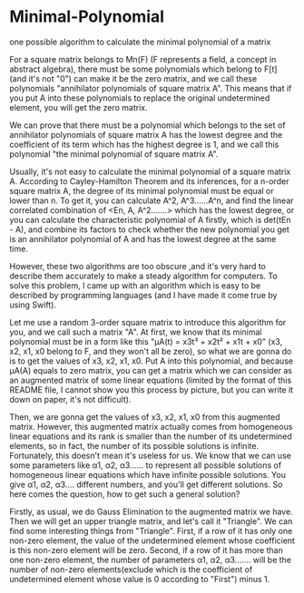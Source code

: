 # Minimal-Polynomial
one possible algorithm to calculate the minimal polynomial of a matrix

For a square matrix belongs to Mn(F) (F represents a field, a concept in abstract algebra), there must be some polynomials which belong to F[t] (and it's not "0") can make it be the zero matrix, and we call these polynomials "annihilator polynomials of square matrix A". This means that if you put A into these polynomials to replace the original undetermined element, you will get the zero matrix.

We can prove that there must be a polynomial which belongs to the set of annihilator polynomials of square matrix A has the lowest degree and the coefficient of its term which has the highest degree is 1, and we call this polynomial "the minimal polynomial of square matrix A".

Usually, it's not easy to calculate the minimal polynomial of a square matrix A. According to Cayley-Hamilton Theorem and its inferences, for a n-order square matrix A, the degree of its minimal polynomial must be equal or lower than n. To get it, you can calculate A^2, A^3......A^n, and find the linear correlated combination of <En, A, A^2.......> which has the lowest degree, or you can calculate the characteristic polynomial of A firstly, which is det(tEn - A), and combine its factors to check whether the new polynomial you get is an annihilator polynomial of A and has the lowest degree at the same time.

However, these two algorithms are too obscure ,and it's very hard to describe them accurately to make a steady algorithm for computers. To solve this problem, I came up with an algorithm which is easy to be described by programming languages (and I have made it come true by using Swift).

Let me use a random 3-order square matrix to introduce this algorithm for you, and we call such a matrix "A". At first, we know that its minimal polynomial must be in a form like this "μA(t) = x3t³ + x2t² + x1t + x0" (x3, x2, x1, x0 belong to F, and they won't all be zero), so what we are gonna do is to get the values of x3, x2, x1, x0. Put A into this polynomial, and because μA(A) equals to zero matrix, you can get a matrix which we can consider as an augmented matrix of some linear equations (limited by the format of this README file, I cannot show you this process by picture, but you can write it down on paper, it's not difficult). 

Then, we are gonna get the values of x3, x2, x1, x0 from this augmented matrix. However, this augmented matrix actually comes from homogeneous linear equations and its rank is smaller than the number of its undetermined elements, so in fact, the number of its possible solutions is infinite. Fortunately, this doesn't mean it's useless for us. We know that we can use some parameters like α1, α2, α3...... to represent all possible solutions of homogeneous linear equations which have infinite possible solutions. You give α1, α2, α3.... different numbers, and you'll get different solutions. So here comes the question, how to get such a general solution?

Firstly, as usual, we do Gauss Elimination to the augmented matrix we have. Then we will get an upper triangle matrix, and let's call it "Triangle". We can find some interesting things from "Triangle". First, if a row of it has only one non-zero element, the value of the undetermined element whose coefficient is this non-zero element will be zero. Second, if a row of it has more than one non-zero element, the number of parameters α1, α2, α3....... will be the number of non-zero elements(exclude which is the coefficient of undetermined element whose value is 0 according to "First") minus 1.
